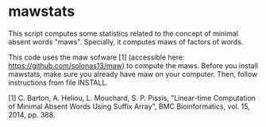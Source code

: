 # mawstats
This script computes some statistics related to the concept of minimal absent words "maws". 
Specially, it computes maws of factors of words.

This code uses the maw sofware [1] (accessible here: https://github.com/solonas13/maw) to compute the maws.
Before you install mawstats, make sure you already have maw on your computer. Then, follow instructions from file INSTALL.



[1] C. Barton, A. Heliou, L. Mouchard, S. P. Pissis, "Linear-time Computation of Minimal Absent Words Using Suffix Array", BMC Bioinformatics, vol. 15, 2014, pp. 388.
